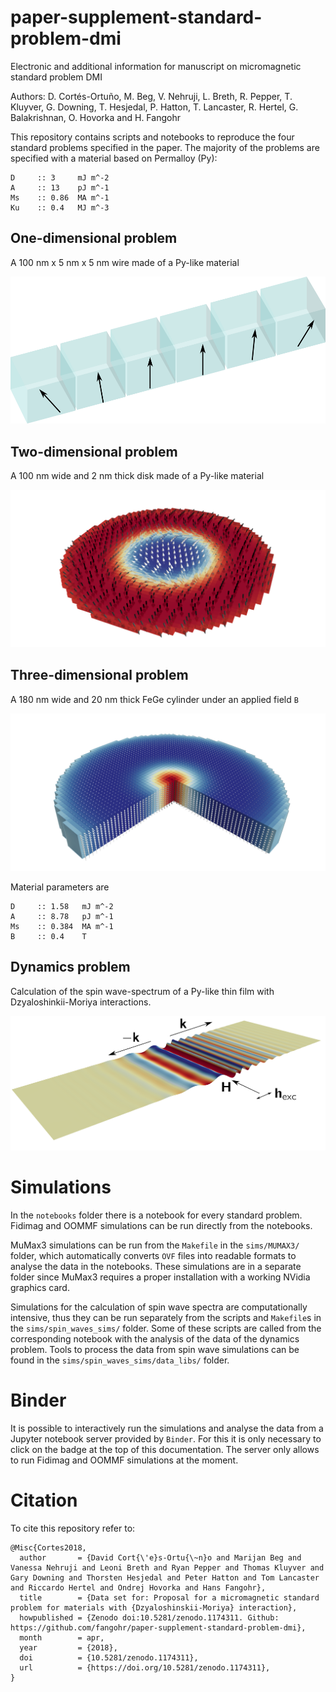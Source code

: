 # paper-supplement-standard-problem-dmi

Electronic and additional information for manuscript on micromagnetic standard
problem DMI

Authors: D. Cortés-Ortuño, M. Beg, V. Nehruji, L. Breth, R. Pepper, T. Kluyver,
G. Downing, T. Hesjedal, P. Hatton, T. Lancaster, R. Hertel, G.  Balakrishnan,
O. Hovorka and H. Fangohr

This repository contains scripts and notebooks to reproduce the four standard
problems specified in the paper. The majority of the problems are specified
with a material based on Permalloy (Py):

    D     :: 3     mJ m^-2  
    A     :: 13    pJ m^-1  
    Ms    :: 0.86  MA m^-1  
    Ku    :: 0.4   MJ m^-3   

## One-dimensional problem

A 100 nm  x 5 nm x 5 nm wire made of a Py-like material

![](notebooks/mayavi/one-dim.png)

## Two-dimensional problem

A 100 nm wide and 2 nm thick disk made of a Py-like material

![](notebooks/mayavi/system_2d.png)

## Three-dimensional problem

A 180 nm wide and 20 nm thick FeGe cylinder under an applied field `B`

![](notebooks/mayavi/system_3d_cylinder.png)

Material parameters are

    D     :: 1.58   mJ m^-2  
    A     :: 8.78   pJ m^-1  
    Ms    :: 0.384  MA m^-1
    B     :: 0.4    T

## Dynamics problem

Calculation of the spin wave-spectrum of a Py-like thin film with
Dzyaloshinkii-Moriya interactions.

![](notebooks/mayavi/sws/sws.png)

# Simulations

In the `notebooks` folder there is a notebook for every standard problem.
Fidimag and OOMMF simulations can be run directly from the notebooks.  

MuMax3 simulations can be run from the `Makefile` in the `sims/MUMAX3/` folder,
which automatically converts `OVF` files into readable formats to analyse the
data in the notebooks. These simulations are in a separate folder since
MuMax3 requires a proper installation with a working NVidia graphics card.

Simulations for the calculation of spin wave spectra are computationally
intensive, thus they can be run separately from the scripts and `Makefile`s in
the `sims/spin_waves_sims/` folder. Some of these scripts are called from the
corresponding notebook with the analysis of the data of the dynamics problem.
Tools to process the data from spin wave simulations can be found in the
`sims/spin_waves_sims/data_libs/` folder.

# Binder

It is possible to interactively run the simulations and analyse the data from a
Jupyter notebook server provided by `Binder`. For this it is only necessary to
click on the badge at the top of this documentation. The server only allows
to run Fidimag and OOMMF simulations at the moment.

# Citation

To cite this repository refer to:

```
@Misc{Cortes2018,
  author       = {David Cort{\'e}s-Ortu{\~n}o and Marijan Beg and Vanessa Nehruji and Leoni Breth and Ryan Pepper and Thomas Kluyver and Gary Downing and Thorsten Hesjedal and Peter Hatton and Tom Lancaster and Riccardo Hertel and Ondrej Hovorka and Hans Fangohr},
  title        = {Data set for: Proposal for a micromagnetic standard problem for materials with {Dzyaloshinskii-Moriya} interaction},
  howpublished = {Zenodo doi:10.5281/zenodo.1174311. Github: https://github.com/fangohr/paper-supplement-standard-problem-dmi},
  month        = apr,
  year         = {2018},
  doi          = {10.5281/zenodo.1174311},
  url          = {https://doi.org/10.5281/zenodo.1174311},
}
```

